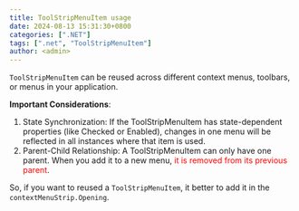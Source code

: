 ```yaml
---
title: ToolStripMenuItem usage
date: 2024-08-13 15:31:30+0800
categories: [".NET"]
tags: [".net", "ToolStripMenuItem"]
author: <admin> 
---
```


`ToolStripMenuItem` can be reused across different context menus, toolbars, or menus in your application.

**Important Considerations**:
1. State Synchronization: If the ToolStripMenuItem has state-dependent properties (like Checked or Enabled), changes in one menu will be reflected in all instances where that item is used.
1. Parent-Child Relationship: A ToolStripMenuItem can only have one parent. When you add it to a new menu, <span style="color:red">it is removed from its previous parent</span>.

So, if you want to reused a `ToolStripMenuItem`, it better to add it in the `contextMenuStrip.Opening`.
